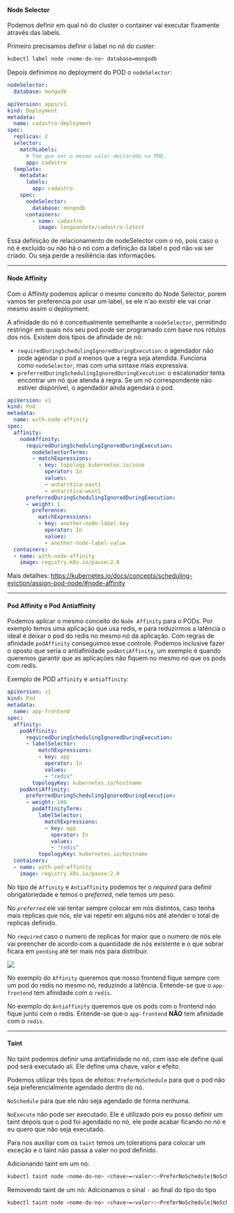 #### **Node Selector**

Podemos definir em qual nó do cluster o container vai executar fixamente através das labels.

Primeiro precisamos definir o label no nó do custer:
```bash
kubectl label node <nome-do-no> database=mongodb
```

Depois definimos no deployment do POD o `nodeSelector`:
```yaml
nodeSelector:
  database: mongodb
```

```yaml
apiVersion: apps/v1
kind: Deployment
metadata:
  name: cadastro-deployment
spec:
  replicas: 2
  selector:
    matchLabels:
      # Tem que ser o mesmo valor declarado no POD.
      app: cadastro
  template:
    metadata:
      labels:
        app: cadastro
    spec:
      nodeSelector:
        database: mongodb
      containers:
        - name: cadastro
          image: leogoandete/cadastro:latest
```

Essa definição de relacionamento de nodeSelector com o nó, pois caso o nó é excluído ou não há o nó com a definição da label o pod não vai ser criado. Ou seja perde a resiliência das informações.

---

#### **Node Affinity**

Com o Affinity podemos aplicar o mesmo conceito do Node Selector, porem vamos ter preferencia por usar um label, se ele n'ao existir ele vai criar mesmo assim o deployment.

A afinidade do nó é conceitualmente semelhante a `nodeSelector`, permitindo restringir em quais nós seu pod pode ser programado com base nos rótulos dos nós. Existem dois tipos de afinidade de nó:

- `requiredDuringSchedulingIgnoredDuringExecution`: o agendador não pode agendar o pod a menos que a regra seja atendida. Funciona como `nodeSelector`, mas com uma sintaxe mais expressiva.
- `preferredDuringSchedulingIgnoredDuringExecution`: o escalonador tenta encontrar um nó que atenda à regra. Se um nó correspondente não estiver disponível, o agendador ainda agendará o pod.

```yaml
apiVersion: v1
kind: Pod
metadata:
  name: with-node-affinity
spec:
  affinity:
    nodeAffinity:
      requiredDuringSchedulingIgnoredDuringExecution:
        nodeSelectorTerms:
        - matchExpressions:
          - key: topology.kubernetes.io/zone
            operator: In
            values:
            - antarctica-east1
            - antarctica-west1
      preferredDuringSchedulingIgnoredDuringExecution:
      - weight: 1
        preference:
          matchExpressions:
          - key: another-node-label-key
            operator: In
            values:
            - another-node-label-value
  containers:
  - name: with-node-affinity
    image: registry.k8s.io/pause:2.0
```

Mais detalhes: https://kubernetes.io/docs/concepts/scheduling-eviction/assign-pod-node/#node-affinity

---

#### **Pod Affinity e Pod Antiaffinity**

Podemos aplicar o mesmo conceito do `Node Affinity` para o PODs.
Por exemplo temos uma aplicação que usa redis, e para reduzirmos a latência o ideal é deixar o pod do redis no mesmo nó da aplicação. Com regras de afinidade `podAffinity` conseguimos esse controle. 
Podemos inclusive fazer o oposto que seria o antiafinidade `podAntiAffinity`, um exemplo é quando queremos garantir que as aplicações não fiquem no mesmo nó que os pods com redis.

Exemplo de POD `affinity` e `antiaffinity`:
```yaml
apiVersion: v1
kind: Pod
metadata:
  name: app-frontend
spec:
  affinity:
    podAffinity:
      requiredDuringSchedulingIgnoredDuringExecution:
      - labelSelector:
          matchExpressions:
          - key: app
            operator: In
            values:
            - "redis"
        topologyKey: kubernetes.io/hostname    
    podAntiAffinity:
      preferredDuringSchedulingIgnoredDuringExecution:
      - weight: 100
        podAffinityTerm:
          labelSelector:
            matchExpressions:
            - key: app
              operator: In
              values:
              - "redis"
          topologyKey: kubernetes.io/hostname
  containers:
  - name: with-pod-affinity
    image: registry.k8s.io/pause:2.0
```

No tipo de `Affinity` e `Antiaffinity` podemos ter o *required* para definir obrigatoriedade e temos o *preferred*, nele temos um peso.

No *`preferred`* ele vai tentar sempre colocar em nós distintos, caso tenha mais replicas que nós, ele vai repetir em alguns nós até atender o total de replicas definido.

No *`required`* caso o numero de replicas for maior que o numero de nós ele vai preencher de acordo com a quantidade de nós existente e o que sobrar ficara em `pending` até ter mais nós para distribuir.

![](exemplo-affinity-antiaffinity.png)

No exemplo do `Affinity`  queremos que nosso frontend fique sempre com um pod do redis no mesmo nó, reduzindo a latência. Entende-se que o `app-frontend` tem afinidade com o `redis`.

No exemplo do `Antiaffinity` queremos que os pods com o frontend não fique junto com o redis. Entende-se que o `app-frontend` **NÃO** tem afinidade com o `redis`.

---
#### **Taint**

No taint podemos definir uma antiafinidade no nó, com isso ele define qual pod será executado ali. Ele define uma chave, valor e efeito.

Podemos utilizar três tipos de efeitos:
`PreferNoSchedule` para que o pod não seja preferencialmente agendado dentro do nó.

`NoSchedule` para que ele não seja agendado de forma nenhuma. 

`NoExecute` não pode ser executado. Ele é utilizado pois eu posso definir um taint depois que o pod foi agendado no nó, ele pode acabar ficando no nó e eu quero que não seja executado.

Para nos auxiliar com os `taint` temos um tolerations para colocar um exceção e o taint não passa a valer no pod definido.

Adicionando taint em um nó:
```bash
kubectl taint node <nome-do-no> <chave>=<valor>:<PreferNoSchedule|NoSchedule|NoExecute>
```

Removendo taint de um nó:
Adicionamos o sinal `-` ao final do tipo do tipo
```bash
kubectl taint node <nome-do-no> <chave>=<valor>:<PreferNoSchedule|NoSchedule|NoExecute>- 
```